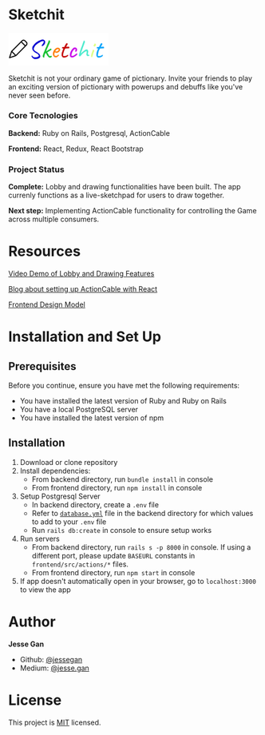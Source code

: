 # Sketchit
<img src="frontend/src/images/sketchit_logo.png" alt="drawing" width="200"/>

Sketchit is not your ordinary game of pictionary. Invite your friends to play an exciting version of pictionary with powerups and debuffs like you've never seen before.

### Core Tecnologies

**Backend:** Ruby on Rails, Postgresql, ActionCable

**Frontend:** React, Redux, React Bootstrap

### Project Status

**Complete:** Lobby and drawing functionalities have been built. The app currenly functions as a live-sketchpad for users to draw together. 

**Next step:** Implementing ActionCable functionality for controlling the Game across multiple consumers.

# Resources

[Video Demo of Lobby and Drawing Features](https://youtu.be/cpu44Yd8lRQ)

[Blog about setting up ActionCable with React](https://jesse-gan.medium.com/drawing-together-in-real-time-with-action-cable-and-react-b5e620333a1a)

[Frontend Design Model](https://app.lucidchart.com/invitations/accept/38986539-db6e-4969-ae7f-29b20697a7b2)

# Installation and Set Up

## Prerequisites

Before you continue, ensure you have met the following requirements:

* You have installed the latest version of Ruby and Ruby on Rails
* You have a local PostgreSQL server
* You have installed the latest version of npm

## Installation

1. Download or clone repository
2. Install dependencies:
    * From backend directory, run `bundle install` in console
    * From frontend directory, run `npm install` in console
3. Setup Postgresql Server
    * In backend directory, create a `.env` file
    * Refer to [`database.yml`](backend/config/database.yml) file in the backend directory for which values to add to your `.env` file
    * Run `rails db:create` in console to ensure setup works
4. Run servers
    * From backend directory, run `rails s -p 8000` in console. If using a different port, please update `BASEURL` constants in `frontend/src/actions/*` files.
    * From frontend directory, run `npm start` in console
5. If app doesn't automatically open in your browser, go to `localhost:3000` to view the app

# Author

**Jesse Gan**
* Github: [@jessegan](https://github.com/jessegan)
* Medium: [@jesse.gan](https://medium.com/@jesse.gan)

# License

This project is [MIT](LICENSE) licensed.